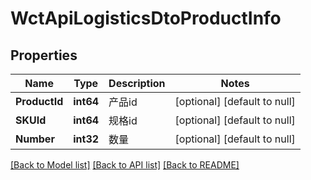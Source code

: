 # WctApiLogisticsDtoProductInfo

## Properties
Name | Type | Description | Notes
------------ | ------------- | ------------- | -------------
**ProductId** | **int64** | 产品id | [optional] [default to null]
**SKUId** | **int64** | 规格id | [optional] [default to null]
**Number** | **int32** | 数量 | [optional] [default to null]

[[Back to Model list]](../README.md#documentation-for-models) [[Back to API list]](../README.md#documentation-for-api-endpoints) [[Back to README]](../README.md)

